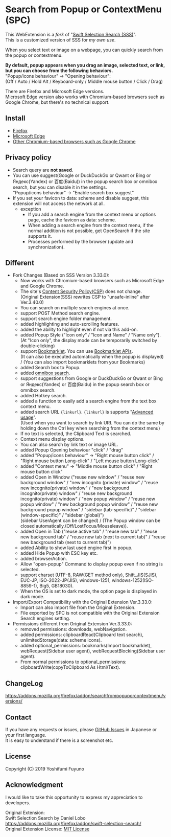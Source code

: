 # Search from Popup or ContextMenu (SPC)

This WebExtension is a *fork* of "[Swift Selection Search (SSS)](#acknowledgment)".  
This is a customized version of SSS for *my own use*.

When you select text or image on a webpage, you can quickly search from the popup or contextmenu.

**By default, popup appears when you drag an image, selected text, or link, but you can choose from the following behaviors.**  
  "Popup/icons behaviour" -> "Opening behaviour":  
  (Off / Auto / Hold Alt / Keyboard-only / Middle mouse button / Click / Drag)

There are Firefox and Microsoft Edge versions.  
Microsoft Edge version also works with Chromium-based browsers such as Google Chrome, but there's no technical support.

## Install
  * [Firefox](https://addons.mozilla.org/firefox/addon/searchfrompopuporcontextmenu/)
  * [Microsoft Edge](https://microsoftedge.microsoft.com/addons/detail/hlikagndoiibjkblhopoajeonpkfgiko)
  * [Other Chromium-based browsers such as Google Chrome](https://github.com/YoshifumiFuyuno/Search-from-Popup-or-ContextMenu/wiki/Instructions#how-to-install-on-chromium-based-browsers-such-as-google-chrome)

## Privacy policy
  * Search query are **not saved**.
  * You can use suggest(Google or DuckDuckGo or Qwant or Bing or Яндекс(Yandex) or 百度(Baidu)) in the popup search box or omnibox search, but you can disable it in the settings.  
    "Popup/icons behaviour" -> "Enable search box suggest"
  * If you set your favicon to data: scheme and disable suggest, this extension will not access the network at all.
    * exception
      * If you add a search engine from the context menu or options page, cache the favicon as data: scheme.
      * When adding a search engine from the context menu, if the normal addition is not possible, get OpenSearch if the site supports it.
      * Processes performed by the browser (update and synchronization).

## Different
* Fork Changes (Based on SSS Version 3.33.0):
  * Now works with Chromium-based browsers such as Microsoft Edge and Google Chrome.
  * The site's [Content Security Policy(CSP)](https://en.wikipedia.org/wiki/Content_Security_Policy) does not change.  
    (Original Extension(SSS) rewrites CSP to "unsafe-inline" after Ver.3.40.0)
  * You can search on multiple search engines at once.
  * support POST Method search engine.
  * support search engine folder management.
  * added highlighting and auto-scrolling features.
  * added the ability to highlight even if not via this add-on.
  * added Popup Style ("Icon only" / "Icon and Name" / "Name only").  
    (At "Icon only", the display mode can be temporarily switched by double-clicking)
  * support [Bookmarklet](https://en.wikipedia.org/wiki/Bookmarklet). You can use [Bookmarklet APIs](https://github.com/YoshifumiFuyuno/Search-from-Popup-or-ContextMenu/wiki/Bookmarklet-APIs).  
    (It can also be executed automatically when the popup is displayed) / (You can also import bookmarklets from your Bookmarks)
  * added Search box to Popup.
  * added [omnibox search](https://github.com/YoshifumiFuyuno/Search-from-Popup-or-ContextMenu/wiki/Instructions#how-to-use-omnibox-search).
  * support suggestions from Google or DuckDuckGo or Qwant or Bing or Яндекс(Yandex) or 百度(Baidu) in the popup search box or omnibox search.
  * added Hotkey search.
  * added a function to easily add a search engine from the text box context menu.
  * added search URL `{linkurl}`. `{linkurl}` is supports "[Advanced usage](https://github.com/YoshifumiFuyuno/Search-from-Popup-or-ContextMenu/wiki/Instructions#advanced-usage)".  
    (Used when you want to search by link URI. You can do the same by holding down the Ctrl key when searching from the context menu)
  * If no text is selected, the Clipboard Text is searched.
  * Context menu display options.
  * You can also search by link text or image URL.
  * added Popup Opening behaviour "click" / "drag"
  * added "Popup/icons behaviour" -> "Right mouse button click" / "Right mouse button Long-click" / "Left mouse button Long-click"
  * added "Context menu" -> "Middle mouse button click" / "Right mouse button click"
  * added Open in Window ("reuse new window" / "reuse new background window" / "new incognito (private) window" / "reuse new incognito(private) window" / "new background incognito(private) window" / "reuse new background incognito(private) window" / "new popup window" / "reuse new popup window" / "new background popup window" / "reuse new background popup window" / "sidebar (tab-specific)" / "sidebar (window-specific)" / "sidebar (global)")  
    (sidebar UserAgent can be changed) / (The Popup window can be closed automatically.(Off/LostFocus/Mouseleave)).
  * added Open in Tab ("reuse active tab" / "reuse new tab" / "reuse new background tab" / "reuse new tab (next to current tab)" / "reuse new background tab (next to current tab)")
  * added Ability to show last used engine first in popup.
  * added Hide Popup with ESC key etc.
  * added browserAction.
  * Allow "open-popup" Command to display popup even if no string is selected.
  * support charset (UTF-8, RAW(GET method only), Shift_JIS(SJIS), EUC-JP, ISO-2022-JP(JIS), windows-1251, windows-1252(ISO-8859-1), Big5, GB18030).
  * When the OS is set to dark mode, the option page is displayed in dark mode.
* Import/Export Compatibility with the Original Extension Ver.3.33.0:
  * Import can also import file from the Original Extension.
  * File exported by SPC is not compatible with the Original Extension Search engines setting.
* Permissions different from Original Extension Ver.3.33.0:
  * removed permissions: downloads, webNavigation.
  * added permissions: clipboardRead(Clipboard text search), unlimitedStorage(data: scheme icons).
  * added optional_permissions: bookmarks(Import bookmarklet), webRequest(Sidebar user agent), webRequestBlocking(Sidebar user agent).
  * From normal permissions to optional_permissions: clipboardWrite(copyToClipboard As Html/Text).

## ChangeLog
https://addons.mozilla.org/firefox/addon/searchfrompopuporcontextmenu/versions/

## Contact
If you have any requests or issues, please [GitHub Issues](https://github.com/YoshifumiFuyuno/Search-from-Popup-or-ContextMenu/issues) in Japanese or your first language.  
It is easy to understand if there is a screenshot etc.

## License
Copyright (C) 2019  Yoshifumi Fuyuno

## Acknowledgment
I would like to take this opportunity to express my appreciation to developers.

Original Extension:  
Swift Selection Search by Daniel Lobo  
https://addons.mozilla.org/firefox/addon/swift-selection-search/  
Original Extension License: [MIT License](https://github.com/CanisLupus/swift-selection-search/raw/d41fc/LICENSE)